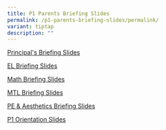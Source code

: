 ```yaml
---
title: P1 Parents Briefing Slides
permalink: /p1-parents-briefing-slides/permalink/
variant: tiptap
description: ""
---
```

<p><a href="/files/principal's briefing slides.pdf" rel="noopener noreferrer nofollow" target="_blank">Principal's Briefing Slides</a>
</p>
<p><a href="/files/EL_Briefing_Slides.pdf" rel="noopener noreferrer nofollow" target="_blank">EL Briefing Slides</a>
</p>
<p><a href="/files/Math_Briefing_Slides.pdf" rel="noopener noreferrer nofollow" target="_blank">Math Briefing Slides</a>
</p>
<p><a href="/files/MTL_Briefing_Slides_compressed.pdf" rel="noopener noreferrer nofollow" target="_blank">MTL Briefing Slides</a>
</p>
<p><a href="/files/PE_Aesthetics__PAL_Briefing_Slides.pdf" rel="noopener noreferrer nofollow" target="_blank">PE &amp; Aesthetics Briefing Slides</a>
</p>
<p><a href="/files/YH_Slides_P1_Parents_2024_25.pdf" rel="noopener nofollow" target="_blank">P1 Orientation Slides</a>
</p>
<p></p>
<p></p>
<p></p>
